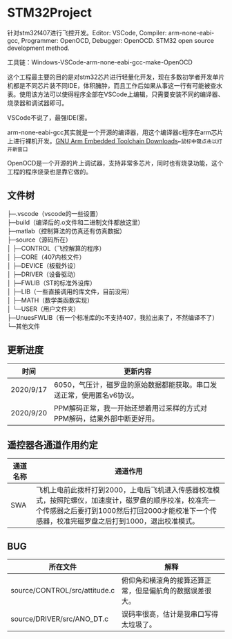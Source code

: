 # STM32Project
针对stm32f407进行飞控开发。Editor: VSCode, Compiler: arm-none-eabi-gcc, Programmer: OpenOCD, Debugger: OpenOCD. STM32 open source development method.

工具链：Windows-VSCode-arm-none-eabi-gcc-make-OpenOCD

这个工程最主要的目的是对stm32芯片进行轻量化开发，现在多数初学者开发单片机都是不同芯片装不同IDE，体积臃肿，而且工作后如果从事这一行有可能被查水表。使用该方法可以使得程序全部在VSCode上编辑，只需要安装不同的编译器、烧录器和调试器即可。

VSCode不说了，最强IDE(雾。

arm-none-eabi-gcc其实就是一个开源的编译器，用这个编译器c程序在arm芯片上进行裸机开发。[GNU Arm Embedded Toolchain Downloads](https://developer.arm.com/tools-and-software/open-source-software/developer-tools/gnu-toolchain/gnu-rm/downloads)`←鼠标中键点击以打开新窗口`

OpenOCD是一个开源的片上调试器，支持非常多芯片，同时也有烧录功能，这个工程的程序烧录也是靠它做的。

## 文件树
├─.vscode（vscode的一些设置）  
├─build（编译后的.o文件和二进制文件都放这里）  
├─matlab（控制算法的仿真还有仿真数据）  
├─source（源码所在）  
│  ├─CONTROL（飞控解算的程序）   
│  ├─CORE（407内核文件）  
│  ├─DEVICE（板载外设）  
│  ├─DRIVER（设备驱动）  
│  ├─FWLIB（ST的标准外设库）  
│  ├─LIB（一些直接调用的库文件，目前没用）  
│  ├─MATH（数学类函数实现）  
│  └─USER（用户文件夹）  
├─UnuesFWLIB（有一个标准库的c不支持407，我拉出来了，不然编译不了）  
└─其他文件

## 更新进度
|时间|更新内容|
|-|-|
|2020/9/17|6050，气压计，磁罗盘的原始数据都能获取。串口发送正常，使用匿名v6协议。|
|2020/9/20|PPM解码正常，我一开始还想着用过采样的方式对PPM解码，结果外部中断更好用。|

## 遥控器各通道作用约定
|通道名称|通道作用|
|-|-|
|SWA|飞机上电前此拨杆打到2000，上电后飞机进入传感器校准模式，按照陀螺仪，加速度计，磁罗盘的顺序校准，校准完一个传感器之后要打到1000然后打回2000才能校准下一个传感器，校准完磁罗盘之后打到1000，退出校准模式。|

## BUG
|所在文件|解释|
|-|-|
|source/CONTROL/src/attitude.c|俯仰角和横滚角的接算还算正常，但是偏航角的数据误差很大。|
|source/DRIVER/src/ANO_DT.c|误码率很高，估计是我串口写得太垃圾了。|